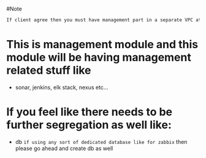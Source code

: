 #Note
```sh
If client agree then you must have management part in a separate VPC atleast, if possible in a separate aws account altogether
```

# This is management module and this module will be having management related stuff like 
- sonar, jenkins, elk stack, nexus etc...

# If you feel like there needs to be further segregation as well like:
- db `if using any sort of dedicated database like for zabbix` then please go ahead and create db as well
